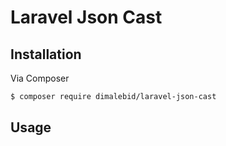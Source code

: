 # Laravel Json Cast



## Installation
Via Composer
``` bash
$ composer require dimalebid/laravel-json-cast
```
## Usage
